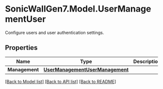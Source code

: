 # SonicWallGen7.Model.UserManagementUser
Configure users and user authentication settings.

## Properties

Name | Type | Description | Notes
------------ | ------------- | ------------- | -------------
**Management** | [**UserManagementUserManagement**](UserManagementUserManagement.md) |  | [optional] 

[[Back to Model list]](../README.md#documentation-for-models) [[Back to API list]](../README.md#documentation-for-api-endpoints) [[Back to README]](../README.md)

